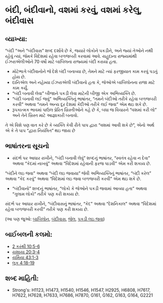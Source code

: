 # બંદી, બંદીવાનો, વશમાં કરવું, વશમાં કરેલુ, બંદીવાસ 

## વ્યાખ્યા: 

“બંદી “અને “બંદીવાસ” શબ્દ દર્શાવે છે કે, જયારે લોકોને પકડીને, અને જ્યાં તેઓને નથી રહેવું ત્યાં, જેમકે વિદેશમાં રહેવા બળજબરી કરવામાં આવે.
યહુદાના રાજ્યમાંથી ઈઝરાએલીઓને 70 વર્ષો માટે બાબિલના રાજ્યમાં બંદી કરાયા હતા.

* મોટેભાગે બંદીવાનોને જે દેશે બંદી બનાવ્યા છે, તેમને માટે ત્યાં ફરજીયાત કામ કરવું પડતું હોય છે.
* દાનિએલ અને નહેમ્યા ઈઝરાએલી બંદીવાનો હતા કે, જેઓએ બાબિલોનના રાજા માટે કામ કર્યું.
* “બંદી બનાવી લેવા” બીજાને પકડી લેવા માટેની બીજી એક અભિવ્યક્તિ છે.
* “બંદી બનાવી લઈ જવું” અભિવ્યક્તિનું ભાષાંતર, “તમને બંદીઓ તરીકે રહેવા બળજબરી કરવી” અથવા “તમને અન્ય દૂર દેશમાં કેદીઓ તરીકે લઈ જવા” એમ થઇ શકે છે.
* રૂપકાત્મક ભાવમાં પાઉલ પ્રેરિત ખ્રિસ્તીઓને કહે છે કે, બધા જ વિચારને “વશમાં કરી લો” અને તેને ખ્રિસ્ત માટે આજ્ઞાકારી બનાવો.

તે એ વિશે પણ વાત કરે છે કે વ્યક્તિ કેવી રીતે પાપ દ્વારા “વશમાં આવી શકે છે”, એનો અર્થ એ કે તે પાપ “દ્વારા નિયંત્રિત” થઇ જાય છે

## ભાષાંતરના સૂચનો 

* સંદર્ભ પર આધાર રાખીને, “બંદી બનાવી લેવું” શબ્દનું ભાષાંતર, “સ્વતંત્ર રહેવા ન દેવા” અથવા “કેદમાં નાખવું” અથવા “વિદેશમાં રહેવાની ફરજ પાડવી” એમ કરી શકાય છે.

“બંદીને લઇ જવા” અથવા “બંદી લઇ જવાયા” જેવી અભિવ્યક્તિનું ભાષાંતર, “બંદી કરેલ” અથવા “કેદ કરવું” અથવા “વિદેશમાં લઇ જવા બળજબરી કરવી” એમ થઇ શકે છે.

* “બંદીવાનો” શબ્દનું ભાષાંતર, “લોકો કે જેઓને પકડી જવામાં આવ્યા હતા” અથવા “ગુલામ લોકો” તરીકે પણ કરી શકાય છે.

સંદર્ભ પર આધાર રાખીને, “બંદીવાસનું ભાષાંતર, “કેદ” અથવા “દેશનિકાલ” અથવા “વિદેશમાં રહેવા બળજબરી કરવી” તરીકે પણ કરી શકાય છે.

(આ પણ જુઓ: [બાબિલોન](../names/babylon.md), [બંદીવાસ](../other/exile.md), [જેલ](../other/prison.md), [પકડી લઇ જવા](../other/seize.md))

## બાઈબલની કલમો: 

* [2 કરંથી  10:5-6](rc://gu/tn/help/2co/10/05)
* [યશાયા 20:3-4](rc://gu/tn/help/isa/20/03)
* [યર્મિયા 43:1-3](rc://gu/tn/help/jer/43/01)
* [લૂક 4:18-19](rc://gu/tn/help/luk/04/18)

## શબ્દ માહિતી: 

* Strong's: H1123, H1473, H1540, H1546, H1547, H2925, H6808, H7617, H7622, H7628, H7633, H7686, H7870, G161, G162, G163, G164, G2221
